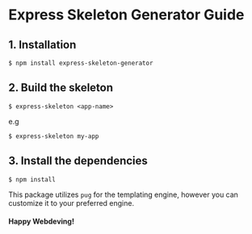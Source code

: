 # Express Skeleton Generator Guide
## 1. Installation
```
$ npm install express-skeleton-generator 
```
## 2. Build the skeleton

```
$ express-skeleton <app-name>
```
e.g
```
$ express-skeleton my-app
```

## 3. Install the dependencies
```
$ npm install
```

This package utilizes ``pug`` for the templating engine, however you can customize it to your preferred engine. 


#### Happy Webdeving!

